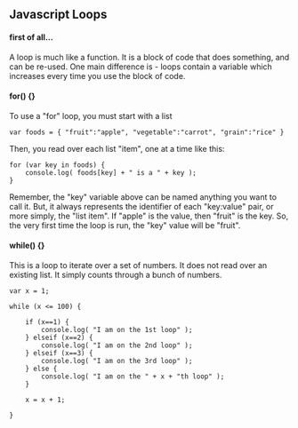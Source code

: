 ## Javascript Loops


#### first of all...

A loop is much like a function. It is a block of code that does something, and can be re-used. One main difference is - loops contain a variable which increases every time you use the block of code.


#### for() {}

To use a "for" loop, you must start with a list

	var foods = { "fruit":"apple", "vegetable":"carrot", "grain":"rice" }
    
Then, you read over each list "item", one at a time like this:

	for (var key in foods) {
    	console.log( foods[key] + " is a " + key );
    }
    
Remember, the "key" variable above can be named anything you want to call it. But, it always represents the identifier of each "key:value" pair, or more simply, the "list item". If "apple" is the value, then "fruit" is the key. So, the very first time the loop is run, the "key" value will be "fruit".


#### while() {}

This is a loop to iterate over a set of numbers. It does not read over an existing list. It simply counts through a bunch of numbers.

	var x = 1;
    
    while (x <= 100) {
    	
        if (x==1) {
        	console.log( "I am on the 1st loop" );
        } elseif (x==2) {
        	console.log( "I am on the 2nd loop" );
        } elseif (x==3) {
        	console.log( "I am on the 3rd loop" );
        } else {
        	console.log( "I am on the " + x + "th loop" );
        }
        
        x = x + 1;
        
    }
    
